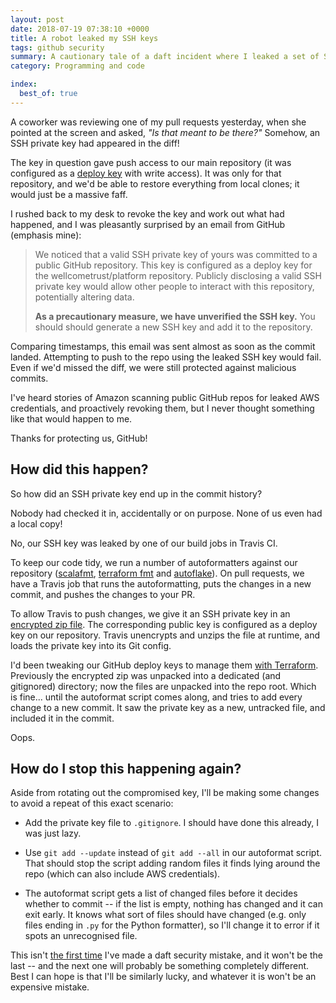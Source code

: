```yaml
---
layout: post
date: 2018-07-19 07:38:10 +0000
title: A robot leaked my SSH keys
tags: github security
summary: A cautionary tale of a daft incident where I leaked a set of SSH keys to GitHub.
category: Programming and code

index:
  best_of: true
---
```


A coworker was reviewing one of my pull requests yesterday, when she pointed at the screen and asked, *"Is that meant to be there?"*
Somehow, an SSH private key had appeared in the diff!

The key in question gave push access to our main repository (it was configured as a [deploy key][deploy_key] with write access).
It was only for that repository, and we'd be able to restore everything from local clones; it would just be a massive faff.

I rushed back to my desk to revoke the key and work out what had happened, and I was pleasantly surprised by an email from GitHub (emphasis mine):

> We noticed that a valid SSH private key of yours was committed to a public GitHub repository.
> This key is configured as a deploy key for the wellcometrust/platform repository.
> Publicly disclosing a valid SSH private key would allow other people to interact with this repository, potentially altering data.
>
> **As a precautionary measure, we have unverified the SSH key.**
> You should should generate a new SSH key and add it to the repository.

Comparing timestamps, this email was sent almost as soon as the commit landed.
Attempting to push to the repo using the leaked SSH key would fail.
Even if we'd missed the diff, we were still protected against malicious commits.

I've heard stories of Amazon scanning public GitHub repos for leaked AWS credentials, and proactively revoking them, but I never thought something like that would happen to me.

Thanks for protecting us, GitHub!


## How did this happen?

So how did an SSH private key end up in the commit history?

Nobody had checked it in, accidentally or on purpose.
None of us even had a local copy!

No, our SSH key was leaked by one of our build jobs in Travis CI.

To keep our code tidy, we run a number of autoformatters against our repository ([scalafmt][scalafmt], [terraform fmt][terraform] and [autoflake][autoflake]).
On pull requests, we have a Travis job that runs the autoformatting, puts the changes in a new commit, and pushes the changes to your PR.

To allow Travis to push changes, we give it an SSH private key in an [encrypted zip file][traviszip].
The corresponding public key is configured as a deploy key on our repository.
Travis unencrypts and unzips the file at runtime, and loads the private key into its Git config.

I'd been tweaking our GitHub deploy keys to manage them [with Terraform][tf_key].
Previously the encrypted zip was unpacked into a dedicated (and gitignored) directory; now the files are unpacked into the repo root.
Which is fine... until the autoformat script comes along, and tries to add every change to a new commit.
It saw the private key as a new, untracked file, and included it in the commit.

Oops.

## How do I stop this happening again?

Aside from rotating out the compromised key, I'll be making some changes to avoid a repeat of this exact scenario:

*   Add the private key file to `.gitignore`.
    I should have done this already, I was just lazy.

*   Use `git add --update` instead of `git add --all` in our autoformat script.
    That should stop the script adding random files it finds lying around the repo (which can also include AWS credentials).

*   The autoformat script gets a list of changed files before it decides whether to commit -- if the list is empty, nothing has changed and it can exit early.
    It knows what sort of files should have changed (e.g. only files ending in `.py` for the Python formatter), so I'll change it to error if it spots an unrecognised file.

This isn't [the first time][subprocess] I've made a daft security mistake, and it won't be the last -- and the next one will probably be something completely different.
Best I can hope is that I'll be similarly lucky, and whatever it is won't be an expensive mistake.

[deploy_key]: https://developer.github.com/v3/guides/managing-deploy-keys/#deploy-keys
[scalafmt]: https://scalameta.org/scalafmt/
[terraform]: https://www.terraform.io/docs/commands/fmt.html
[autoflake]: https://pypi.org/project/autoflake/
[traviszip]: https://docs.travis-ci.com/user/encrypting-files/
[tf_key]: https://www.terraform.io/docs/providers/github/r/repository_deploy_key.html
[subprocess]: /2018/05/beware-logged-errors/
